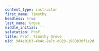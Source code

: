 ```yaml
---
content_type: instructor
first_name: Timothy
headless: true
last_name: Grove
middle_initial: ''
salutation: Prof.
title: Prof. Timothy Grove
uid: 9d4e01b3-4b4c-2a7c-d029-1908830f1e2d
---
```


